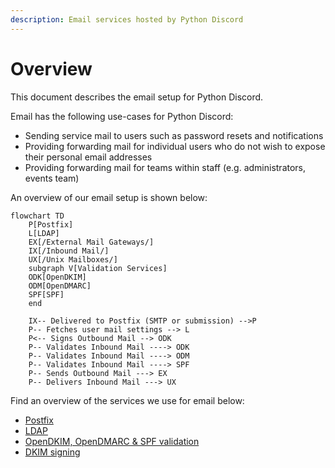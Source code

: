 ```yaml
---
description: Email services hosted by Python Discord
---
```

# Overview

This document describes the email setup for Python Discord.

Email has the following use-cases for Python Discord:

- Sending service mail to users such as password resets and notifications
- Providing forwarding mail for individual users who do not wish to expose their
  personal email addresses
- Providing forwarding mail for teams within staff (e.g. administrators, events
  team)

An overview of our email setup is shown below:

```mermaid
flowchart TD
    P[Postfix]
    L[LDAP]
    EX[/External Mail Gateways/]
    IX[/Inbound Mail/]
    UX[/Unix Mailboxes/]
    subgraph V[Validation Services]
    ODK[OpenDKIM]
    ODM[OpenDMARC]
    SPF[SPF]
    end

    IX-- Delivered to Postfix (SMTP or submission) -->P
    P-- Fetches user mail settings --> L
    P<-- Signs Outbound Mail --> ODK
    P-- Validates Inbound Mail ----> ODK
    P-- Validates Inbound Mail ----> ODM
    P-- Validates Inbound Mail ----> SPF
    P-- Sends Outbound Mail ---> EX
    P-- Delivers Inbound Mail ---> UX
```

Find an overview of the services we use for email below:

- [Postfix](components/postfix.md)
- [LDAP](../LDAP/index.md)
- [OpenDKIM, OpenDMARC & SPF validation](components/validation.md)
- [DKIM signing](components/signing.md)

